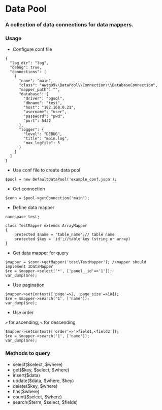 # Data Pool

### A collection of data connections for data mappers.

### Usage

- Configure conf file

```
{
  "log_dir": "log",
  "debug": true,
  "connections": [
    {
      "name": "main",
      "class": "Wwtg99\\DataPool\\Connections\\DatabaseConnection",
      "mapper_path": "",
      "database": {
        "driver": "pgsql",
        "dbname": "test",
        "host": "192.168.0.21",
        "username": "user",
        "password": "pwd",
        "port": 5432
      },
      "logger": {
        "level": "DEBUG",
        "title": "main.log",
        "max_logfile": 5
      }
    }
  ]
}
```

- Use conf file to create data pool

```
$pool = new DefaultDataPool('example_conf.json');
```

- Get connection

```
$conn = $pool->getConnection('main');
```
- Define data mapper

```
namespace test;

class TestMapper extends ArrayMapper
{
    protected $name = 'table_name';// table name
    protected $key = 'id';//table key (string or array)
}
```

- Get data mapper for query

```
$mapper = $conn->getMapper('test\TestMapper'); //mapper should implement IDataMapper
$re = $mapper->select('*', ['panel__id'=>'1']);
var_dump($re);
```

- Use pagination

```
$mapper->setContext(['page'=>2, 'page_size'=>10]);
$re = $mapper->search('1', ['name']);
var_dump($re);
```

- Use order

`>` for ascending, `<` for descending
```
$mapper->setContext(['order'=>'>field1,<field2']);
$re = $mapper->search('1', ['name']);
var_dump($re);
```

### Methods to query
- select($select, $where)
- get($key, $select, $where)
- insert($data)
- update($data, $where, $key)
- delete($key, $where)
- has($where)
- count($select, $where)
- search($term, $select, $fields)
